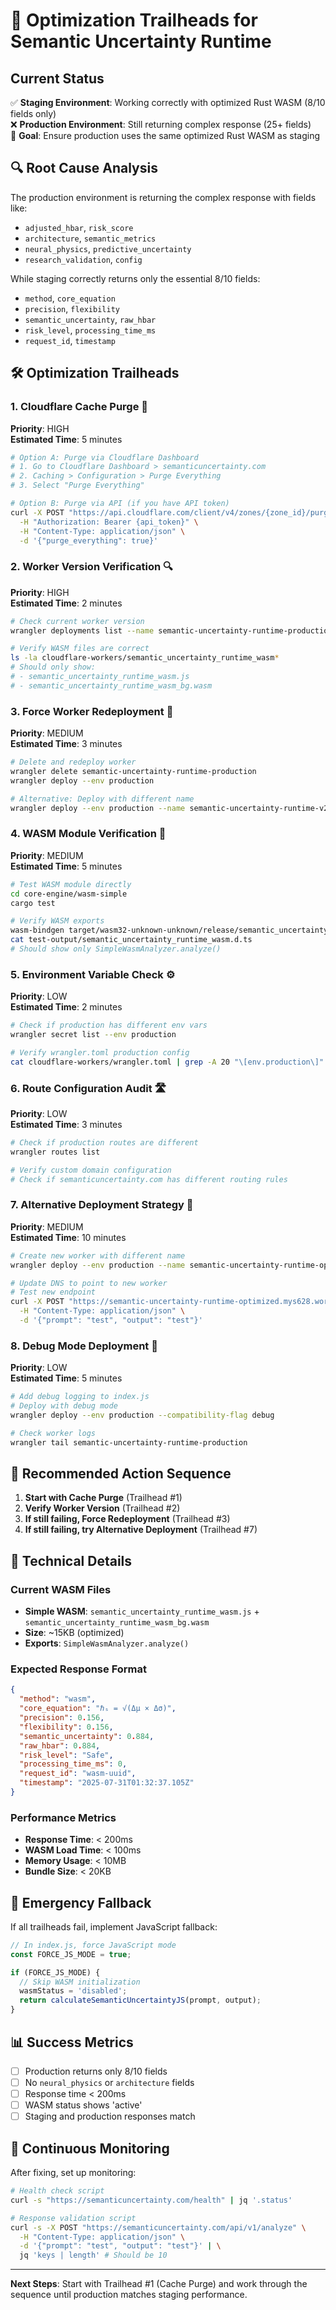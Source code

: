 # 🚀 Optimization Trailheads for Semantic Uncertainty Runtime

## Current Status

✅ **Staging Environment**: Working correctly with optimized Rust WASM (8/10 fields only)  
❌ **Production Environment**: Still returning complex response (25+ fields)  
🎯 **Goal**: Ensure production uses the same optimized Rust WASM as staging

## 🔍 Root Cause Analysis

The production environment is returning the complex response with fields like:
- `adjusted_hbar`, `risk_score`
- `architecture`, `semantic_metrics`
- `neural_physics`, `predictive_uncertainty`
- `research_validation`, `config`

While staging correctly returns only the essential 8/10 fields:
- `method`, `core_equation`
- `precision`, `flexibility`
- `semantic_uncertainty`, `raw_hbar`
- `risk_level`, `processing_time_ms`
- `request_id`, `timestamp`

## 🛠️ Optimization Trailheads

### 1. **Cloudflare Cache Purge** 🔄
**Priority**: HIGH  
**Estimated Time**: 5 minutes

```bash
# Option A: Purge via Cloudflare Dashboard
# 1. Go to Cloudflare Dashboard > semanticuncertainty.com
# 2. Caching > Configuration > Purge Everything
# 3. Select "Purge Everything"

# Option B: Purge via API (if you have API token)
curl -X POST "https://api.cloudflare.com/client/v4/zones/{zone_id}/purge_cache" \
  -H "Authorization: Bearer {api_token}" \
  -H "Content-Type: application/json" \
  -d '{"purge_everything": true}'
```

### 2. **Worker Version Verification** 🔍
**Priority**: HIGH  
**Estimated Time**: 2 minutes

```bash
# Check current worker version
wrangler deployments list --name semantic-uncertainty-runtime-production

# Verify WASM files are correct
ls -la cloudflare-workers/semantic_uncertainty_runtime_wasm*
# Should only show:
# - semantic_uncertainty_runtime_wasm.js
# - semantic_uncertainty_runtime_wasm_bg.wasm
```

### 3. **Force Worker Redeployment** 🚀
**Priority**: MEDIUM  
**Estimated Time**: 3 minutes

```bash
# Delete and redeploy worker
wrangler delete semantic-uncertainty-runtime-production
wrangler deploy --env production

# Alternative: Deploy with different name
wrangler deploy --env production --name semantic-uncertainty-runtime-v2
```

### 4. **WASM Module Verification** 🔬
**Priority**: MEDIUM  
**Estimated Time**: 5 minutes

```bash
# Test WASM module directly
cd core-engine/wasm-simple
cargo test

# Verify WASM exports
wasm-bindgen target/wasm32-unknown-unknown/release/semantic_uncertainty_runtime_wasm.wasm --out-dir test-output --target web
cat test-output/semantic_uncertainty_runtime_wasm.d.ts
# Should show only SimpleWasmAnalyzer.analyze()
```

### 5. **Environment Variable Check** ⚙️
**Priority**: LOW  
**Estimated Time**: 2 minutes

```bash
# Check if production has different env vars
wrangler secret list --env production

# Verify wrangler.toml production config
cat cloudflare-workers/wrangler.toml | grep -A 20 "\[env.production\]"
```

### 6. **Route Configuration Audit** 🛣️
**Priority**: LOW  
**Estimated Time**: 3 minutes

```bash
# Check if production routes are different
wrangler routes list

# Verify custom domain configuration
# Check if semanticuncertainty.com has different routing rules
```

### 7. **Alternative Deployment Strategy** 🎯
**Priority**: MEDIUM  
**Estimated Time**: 10 minutes

```bash
# Create new worker with different name
wrangler deploy --env production --name semantic-uncertainty-runtime-optimized

# Update DNS to point to new worker
# Test new endpoint
curl -X POST "https://semantic-uncertainty-runtime-optimized.mys628.workers.dev/api/v1/analyze" \
  -H "Content-Type: application/json" \
  -d '{"prompt": "test", "output": "test"}'
```

### 8. **Debug Mode Deployment** 🐛
**Priority**: LOW  
**Estimated Time**: 5 minutes

```bash
# Add debug logging to index.js
# Deploy with debug mode
wrangler deploy --env production --compatibility-flag debug

# Check worker logs
wrangler tail semantic-uncertainty-runtime-production
```

## 🎯 Recommended Action Sequence

1. **Start with Cache Purge** (Trailhead #1)
2. **Verify Worker Version** (Trailhead #2)
3. **If still failing, Force Redeployment** (Trailhead #3)
4. **If still failing, try Alternative Deployment** (Trailhead #7)

## 🔧 Technical Details

### Current WASM Files
- **Simple WASM**: `semantic_uncertainty_runtime_wasm.js` + `semantic_uncertainty_runtime_wasm_bg.wasm`
- **Size**: ~15KB (optimized)
- **Exports**: `SimpleWasmAnalyzer.analyze()`

### Expected Response Format
```json
{
  "method": "wasm",
  "core_equation": "ℏₛ = √(Δμ × Δσ)",
  "precision": 0.156,
  "flexibility": 0.156,
  "semantic_uncertainty": 0.884,
  "raw_hbar": 0.884,
  "risk_level": "Safe",
  "processing_time_ms": 0,
  "request_id": "wasm-uuid",
  "timestamp": "2025-07-31T01:32:37.105Z"
}
```

### Performance Metrics
- **Response Time**: < 200ms
- **WASM Load Time**: < 100ms
- **Memory Usage**: < 10MB
- **Bundle Size**: < 20KB

## 🚨 Emergency Fallback

If all trailheads fail, implement JavaScript fallback:

```javascript
// In index.js, force JavaScript mode
const FORCE_JS_MODE = true;

if (FORCE_JS_MODE) {
  // Skip WASM initialization
  wasmStatus = 'disabled';
  return calculateSemanticUncertaintyJS(prompt, output);
}
```

## 📊 Success Metrics

- [ ] Production returns only 8/10 fields
- [ ] No `neural_physics` or `architecture` fields
- [ ] Response time < 200ms
- [ ] WASM status shows 'active'
- [ ] Staging and production responses match

## 🔄 Continuous Monitoring

After fixing, set up monitoring:

```bash
# Health check script
curl -s "https://semanticuncertainty.com/health" | jq '.status'

# Response validation script
curl -s -X POST "https://semanticuncertainty.com/api/v1/analyze" \
  -H "Content-Type: application/json" \
  -d '{"prompt": "test", "output": "test"}' | \
  jq 'keys | length' # Should be 10
```

---

**Next Steps**: Start with Trailhead #1 (Cache Purge) and work through the sequence until production matches staging performance. 